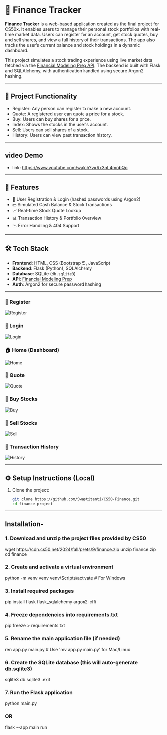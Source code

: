 # 💸 Finance Tracker

**Finance Tracker** is a web-based application created as the final project for CS50x. It enables users to manage their personal stock portfolios with real-time market data. Users can register for an account, get stock quotes, buy and sell shares, and view a full history of their transactions. The app also tracks the user’s current balance and stock holdings in a dynamic dashboard.

This project simulates a stock trading experience using live market data fetched via the [Financial Modeling Prep API](https://financialmodelingprep.com/developer/docs/). The backend is built with Flask and SQLAlchemy, with authentication handled using secure Argon2 hashing.

---

## 🧠 Project Functionality

- Register: Any person can register to make a new account.
- Quote: A registered user can quote a price for a stock.
- Buy: Users can buy shares for a price.
- Index: Shows the stocks in the user's account.
- Sell: Users can sell shares of a stock.
- History: Users can view past transaction history.

---

## video Demo
- link: https://www.youtube.com/watch?v=Rx3nL4mobQo

---

## 🚀 Features

- 🔐 User Registration & Login (hashed passwords using Argon2)
- 💵 Simulated Cash Balance & Stock Transactions
- 📈 Real-time Stock Quote Lookup
- 📊 Transaction History & Portfolio Overview
- 📉 Error Handling & 404 Support

---

## 🛠️ Tech Stack

- **Frontend**: HTML, CSS (Bootstrap 5), JavaScript
- **Backend**: Flask (Python), SQLAlchemy
- **Database**: SQLite (`db.sqlite3`)
- **API**: [Financial Modeling Prep](https://financialmodelingprep.com/developer/docs)
- **Auth**: Argon2 for secure password hashing

---

### 📝 Register
![Register](static/screenshots/register.png)

### 🔐 Login
![Login](static/screenshots/login.png)

### 🏠 Home (Dashboard)
![Home](static/screenshots/home.png)

### 💬 Quote
![Quote](static/screenshots/quote.png)

### 🛒 Buy Stocks
![Buy](static/screenshots/buy.png)

### 💼 Sell Stocks
![Sell](static/screenshots/sell.png)

### 📜 Transaction History
![History](static/screenshots/history.png)

---

## ⚙️ Setup Instructions (Local)

1. Clone the project:
   ```bash
   git clone https://github.com/Swastitanti/CS50-Finance.git
   cd finance-project

---

## Installation-

### 1. Download and unzip the project files provided by CS50
wget https://cdn.cs50.net/2024/fall/psets/9/finance.zip
unzip finance.zip
cd finance

### 2. Create and activate a virtual environment
python -m venv venv
venv\Scripts\activate   # For Windows

### 3. Install required packages
pip install flask flask_sqlalchemy argon2-cffi

### 4. Freeze dependencies into requirements.txt
pip freeze > requirements.txt

### 5. Rename the main application file (if needed)
ren app.py main.py   # Use 'mv app.py main.py' for Mac/Linux

### 6. Create the SQLite database (this will auto-generate db.sqlite3)
sqlite3 db.sqlite3
.exit

### 7. Run the Flask application
python main.py
### OR
flask --app main run
